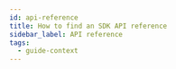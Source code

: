 ```yaml
---
id: api-reference
title: How to find an SDK API reference
sidebar_label: API reference
tags:
  - guide-context
---
```

